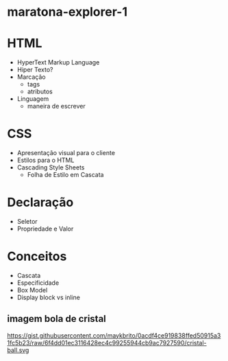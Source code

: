 # maratona-explorer-1

# HTML
- HyperText Markup Language
- Hiper Texto?
- Marcação
   - tags
   - atributos
- Linguagem
   - maneira de escrever
 
# CSS
- Apresentação visual para o cliente
- Estilos para o HTML
- Cascading Style Sheets
   - Folha de Estilo em Cascata

# Declaração
- Seletor
- Propriedade e Valor

# Conceitos
- Cascata
- Especificidade
- Box Model
- Display block vs inline

## imagem bola de cristal
https://gist.githubusercontent.com/maykbrito/0acdf4ce919838ffed50915a31fc5b23/raw/6f4dd01ec3116428ec4c99255944cb9ac7927590/cristal-ball.svg
